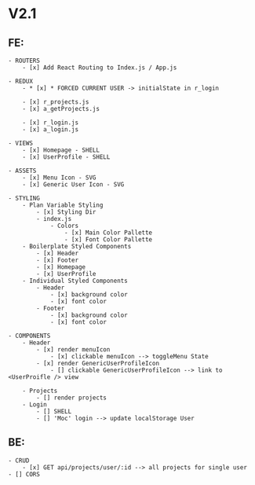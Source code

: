 # V2.1
    
## FE:
    - ROUTERS
        - [x] Add React Routing to Index.js / App.js

    - REDUX 
        - * [x] * FORCED CURRENT USER -> initialState in r_login

        - [x] r_projects.js
        - [x] a_getProjects.js

        - [x] r_login.js
        - [x] a_login.js

    - VIEWS
        - [x] Homepage - SHELL
        - [x] UserProfile - SHELL

    - ASSETS
        - [x] Menu Icon - SVG
        - [x] Generic User Icon - SVG

    - STYLING
        - Plan Variable Styling
            - [x] Styling Dir
            - index.js
                - Colors
                    - [x] Main Color Pallette
                    - [x] Font Color Pallette
        - Boilerplate Styled Components
            - [x] Header
            - [x] Footer
            - [x] Homepage
            - [x] UserProfile
        - Individual Styled Components
            - Header
                - [x] background color
                - [x] font color 
            - Footer
                - [x] background color
                - [x] font color 

    - COMPONENTS
        - Header
            - [x] render menuIcon
                - [x] clickable menuIcon --> toggleMenu State
            - [x] render GenericUserProfileIcon
                - [] clickable GenericUserProfileIcon --> link to <UserProifle /> view
        
        - Projects
            - [] render projects
        - Login 
            - [] SHELL
            - [] 'Moc' login --> update localStorage User

## BE:
    - CRUD
        - [x] GET api/projects/user/:id --> all projects for single user
    - [] CORS